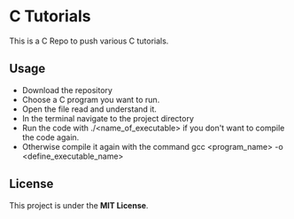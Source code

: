 # C Tutorials
This is a C Repo to push various C tutorials.

## Usage
- Download the repository
- Choose a C program you want to run.
- Open the file read and understand it.
- In the terminal navigate to the project directory
- Run the code with ./<name_of_executable> if you don't want to compile the code again.
- Otherwise compile it again with the command gcc <program_name> -o <define_executable_name>

## License
This project is under the __MIT License__.
